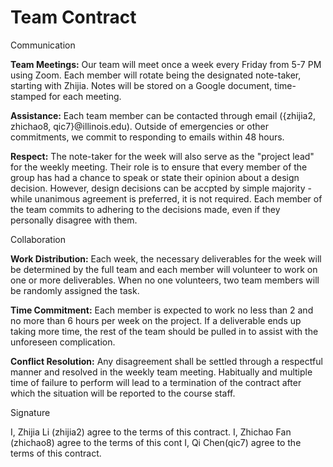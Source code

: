 # Team Contract

Communication

**Team Meetings:** Our team will meet once a week every Friday from 5-7 PM using Zoom. Each member will rotate being the designated note-taker, starting with Zhijia. Notes will be stored on a Google document, time-stamped for each meeting.

**Assistance:** Each team member can be contacted through email ({zhijia2, zhichao8, qic7}@illinois.edu). Outside of emergencies or other commitments, we commit to responding to emails within 48 hours.

**Respect:** The note-taker for the week will also serve as the &quot;project lead&quot; for the weekly meeting. Their role is to ensure that every member of the group has had a chance to speak or state their opinion about a design decision. However, design decisions can be accpted by simple majority - while unanimous agreement is preferred, it is not required. Each member of the team commits to adhering to the decisions made, even if they personally disagree with them.

Collaboration

**Work Distribution:**  Each week, the necessary deliverables for the week will be determined by the full team and each member will volunteer to work on one or more deliverables. When no one volunteers, two team members will be randomly assigned the task.

**Time Commitment:** Each member is expected to work no less than 2 and no more than 6 hours per week on the project. If a deliverable ends up taking more time, the rest of the team should be pulled in to assist with the unforeseen complication.

**Conflict Resolution:** Any disagreement shall be settled through a respectful manner and resolved in the weekly team meeting. Habitually and multiple time of failure to perform will lead to a termination of the contract after which the situation will be reported to the course staff.

Signature

I, Zhijia Li (zhijia2) agree to the terms of this contract. I, Zhichao Fan (zhichao8) agree to the terms of this cont I, Qi Chen(qic7) agree to the terms of this contract.
